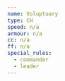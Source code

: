 ```yaml
---
name: Voluptuary
type: CH
speed: n/a
armour: n/a
cc: n/a
ff: n/a
special_rules:
  - commander
  - leader
---
```


